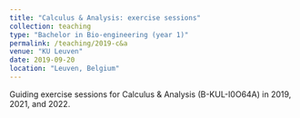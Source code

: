 ```yaml
---
title: "Calculus & Analysis: exercise sessions"
collection: teaching
type: "Bachelor in Bio-engineering (year 1)"
permalink: /teaching/2019-c&a
venue: "KU Leuven"
date: 2019-09-20
location: "Leuven, Belgium"
---
```


Guiding exercise sessions for Calculus & Analysis (B-KUL-I0O64A) in 2019, 2021, and 2022.